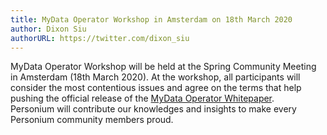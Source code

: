 ```yaml
---
title: MyData Operator Workshop in Amsterdam on 18th March 2020
author: Dixon Siu
authorURL: https://twitter.com/dixon_siu
---
```


MyData Operator Workshop will be held at the Spring Community Meeting in Amsterdam (18th March 2020). At the workshop, all participants will consider the most contentious issues and agree on the terms that help pushing the official release of the [MyData Operator Whitepaper](https://mydata-global.org/operator-white-paper).  
Personium will contribute our knowledges and insights to make every Personium community members proud.